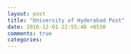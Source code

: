 ```yaml
---
layout: post
title: "University of Hyderabad Post"
date: 2016-12-01 22:55:48 +0530
comments: true
categories: 
---
```

